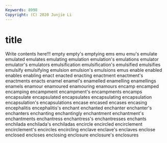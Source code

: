 ```yaml
---
Keywords: 8998
Copyright: (C) 2020 Junjie Li
---
```


# title

Write contents here!!!
empty 
empty's 
emptying 
ems 
emu 
emu's 
emulate 
emulated 
emulates
emulating 
emulation 
emulation's 
emulations 
emulator 
emulator's 
emulators 
emulsification 
emulsification's 
emulsified
emulsifies 
emulsify 
emulsifying 
emulsion 
emulsion's 
emulsions 
emus 
enable 
enabled 
enables
enabling 
enact 
enacted 
enacting 
enactment 
enactment's 
enactments 
enacts 
enamel 
enamel's
enamelled 
enamelling 
enamellings 
enamels 
enamour 
enamoured 
enamouring 
enamours 
encamp 
encamped
encamping 
encampment 
encampment's 
encampments 
encamps 
encapsulate 
encapsulated 
encapsulates 
encapsulating 
encapsulation
encapsulation's 
encapsulations 
encase 
encased 
encases 
encasing 
encephalitis 
encephalitis's 
enchant 
enchanted
enchanter 
enchanter's 
enchanters 
enchanting 
enchantingly 
enchantment 
enchantment's 
enchantments 
enchantress 
enchantress's
enchantresses 
enchants 
enchilada 
enchilada's 
enchiladas 
encircle 
encircled 
encirclement 
encirclement's 
encircles
encircling 
enclave 
enclave's 
enclaves 
enclose 
enclosed 
encloses 
enclosing 
enclosure 
enclosure's
enclosures 
